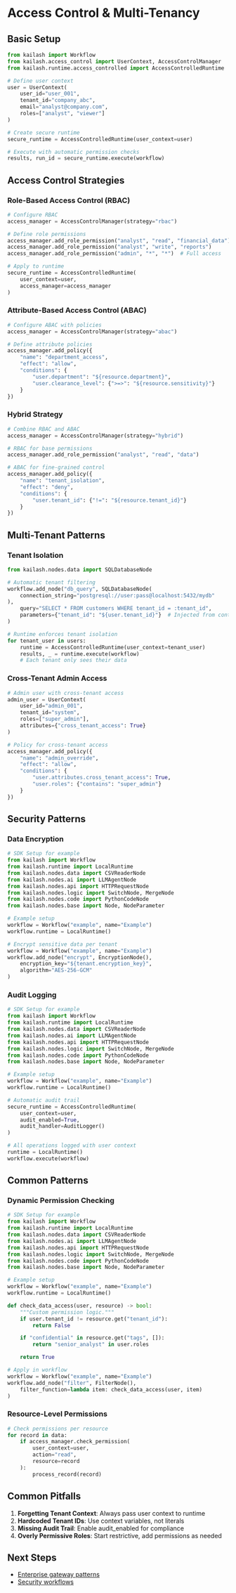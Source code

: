 # Access Control & Multi-Tenancy

## Basic Setup

```python
from kailash import Workflow
from kailash.access_control import UserContext, AccessControlManager
from kailash.runtime.access_controlled import AccessControlledRuntime

# Define user context
user = UserContext(
    user_id="user_001",
    tenant_id="company_abc",
    email="analyst@company.com",
    roles=["analyst", "viewer"]
)

# Create secure runtime
secure_runtime = AccessControlledRuntime(user_context=user)

# Execute with automatic permission checks
results, run_id = secure_runtime.execute(workflow)

```

## Access Control Strategies

### Role-Based Access Control (RBAC)
```python
# Configure RBAC
access_manager = AccessControlManager(strategy="rbac")

# Define role permissions
access_manager.add_role_permission("analyst", "read", "financial_data")
access_manager.add_role_permission("analyst", "write", "reports")
access_manager.add_role_permission("admin", "*", "*")  # Full access

# Apply to runtime
secure_runtime = AccessControlledRuntime(
    user_context=user,
    access_manager=access_manager
)

```

### Attribute-Based Access Control (ABAC)
```python
# Configure ABAC with policies
access_manager = AccessControlManager(strategy="abac")

# Define attribute policies
access_manager.add_policy({
    "name": "department_access",
    "effect": "allow",
    "conditions": {
        "user.department": "${resource.department}",
        "user.clearance_level": {">=>": "${resource.sensitivity}"}
    }
})

```

### Hybrid Strategy
```python
# Combine RBAC and ABAC
access_manager = AccessControlManager(strategy="hybrid")

# RBAC for base permissions
access_manager.add_role_permission("analyst", "read", "data")

# ABAC for fine-grained control
access_manager.add_policy({
    "name": "tenant_isolation",
    "effect": "deny",
    "conditions": {
        "user.tenant_id": {"!=": "${resource.tenant_id}"}
    }
})

```

## Multi-Tenant Patterns

### Tenant Isolation
```python
from kailash.nodes.data import SQLDatabaseNode

# Automatic tenant filtering
workflow.add_node("db_query", SQLDatabaseNode(
    connection_string="postgresql://user:pass@localhost:5432/mydb"
),
    query="SELECT * FROM customers WHERE tenant_id = :tenant_id",
    parameters={"tenant_id": "${user.tenant_id}"}  # Injected from context
)

# Runtime enforces tenant isolation
for tenant_user in users:
    runtime = AccessControlledRuntime(user_context=tenant_user)
    results, _ = runtime.execute(workflow)
    # Each tenant only sees their data

```

### Cross-Tenant Admin Access
```python
# Admin user with cross-tenant access
admin_user = UserContext(
    user_id="admin_001",
    tenant_id="system",
    roles=["super_admin"],
    attributes={"cross_tenant_access": True}
)

# Policy for cross-tenant access
access_manager.add_policy({
    "name": "admin_override",
    "effect": "allow",
    "conditions": {
        "user.attributes.cross_tenant_access": True,
        "user.roles": {"contains": "super_admin"}
    }
})

```

## Security Patterns

### Data Encryption
```python
# SDK Setup for example
from kailash import Workflow
from kailash.runtime import LocalRuntime
from kailash.nodes.data import CSVReaderNode
from kailash.nodes.ai import LLMAgentNode
from kailash.nodes.api import HTTPRequestNode
from kailash.nodes.logic import SwitchNode, MergeNode
from kailash.nodes.code import PythonCodeNode
from kailash.nodes.base import Node, NodeParameter

# Example setup
workflow = Workflow("example", name="Example")
workflow.runtime = LocalRuntime()

# Encrypt sensitive data per tenant
workflow = Workflow("example", name="Example")
workflow.add_node("encrypt", EncryptionNode(),
    encryption_key="${tenant.encryption_key}",
    algorithm="AES-256-GCM"
)

```

### Audit Logging
```python
# SDK Setup for example
from kailash import Workflow
from kailash.runtime import LocalRuntime
from kailash.nodes.data import CSVReaderNode
from kailash.nodes.ai import LLMAgentNode
from kailash.nodes.api import HTTPRequestNode
from kailash.nodes.logic import SwitchNode, MergeNode
from kailash.nodes.code import PythonCodeNode
from kailash.nodes.base import Node, NodeParameter

# Example setup
workflow = Workflow("example", name="Example")
workflow.runtime = LocalRuntime()

# Automatic audit trail
secure_runtime = AccessControlledRuntime(
    user_context=user,
    audit_enabled=True,
    audit_handler=AuditLogger()
)

# All operations logged with user context
runtime = LocalRuntime()
workflow.execute(workflow)

```

## Common Patterns

### Dynamic Permission Checking
```python
# SDK Setup for example
from kailash import Workflow
from kailash.runtime import LocalRuntime
from kailash.nodes.data import CSVReaderNode
from kailash.nodes.ai import LLMAgentNode
from kailash.nodes.api import HTTPRequestNode
from kailash.nodes.logic import SwitchNode, MergeNode
from kailash.nodes.code import PythonCodeNode
from kailash.nodes.base import Node, NodeParameter

# Example setup
workflow = Workflow("example", name="Example")
workflow.runtime = LocalRuntime()

def check_data_access(user, resource) -> bool:
    """Custom permission logic."""
    if user.tenant_id != resource.get("tenant_id"):
        return False

    if "confidential" in resource.get("tags", []):
        return "senior_analyst" in user.roles

    return True

# Apply in workflow
workflow = Workflow("example", name="Example")
workflow.add_node("filter", FilterNode(),
    filter_function=lambda item: check_data_access(user, item)
)

```

### Resource-Level Permissions
```python
# Check permissions per resource
for record in data:
    if access_manager.check_permission(
        user_context=user,
        action="read",
        resource=record
    ):
        process_record(record)

```

## Common Pitfalls

1. **Forgetting Tenant Context**: Always pass user context to runtime
2. **Hardcoded Tenant IDs**: Use context variables, not literals
3. **Missing Audit Trail**: Enable audit_enabled for compliance
4. **Overly Permissive Roles**: Start restrictive, add permissions as needed

## Next Steps
- [Enterprise gateway patterns](../middleware/agent-ui-communication.md)
- [Security workflows](../workflows/by-pattern/enterprise-security/)
